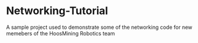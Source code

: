 # Networking-Tutorial
A sample project used to demonstrate some of the networking code
for new memebers of the HoosMining Robotics team
